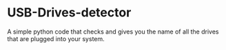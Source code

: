 # USB-Drives-detector
A simple python code that checks and gives you the name of all the drives that are plugged into your system.
